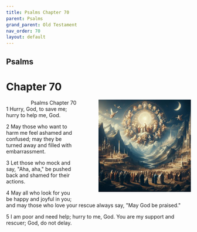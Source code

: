 ```yaml
---
title: Psalms Chapter 70
parent: Psalms
grand_parent: Old Testament
nav_order: 70
layout: default
---
```


## Psalms

# Chapter 70

<div style="clear: both; text-align: right;">
    <div style="max-width: 50%; height: auto; float: right; margin: 0 0 10px 10px; padding-left: 10%;">
        <img src="/assets/Image/Psalms/500/70.jpg" alt="Psalms Chapter 70" class="chapter-image">
    </div>
    <figcaption style="font-size: 14px; text-align: right;">Psalms Chapter 70</figcaption>
</div>
1 Hurry, God, to save me; hurry to help me, God.

2 May those who want to harm me feel ashamed and confused; may they be turned away and filled with embarrassment.

3 Let those who mock and say, "Aha, aha," be pushed back and shamed for their actions.

4 May all who look for you be happy and joyful in you; and may those who love your rescue always say, "May God be praised."

5 I am poor and need help; hurry to me, God. You are my support and rescuer; God, do not delay.


